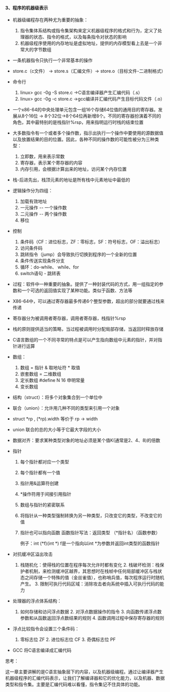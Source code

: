 #### 3、程序的机器级表示

- 机器级编程存在两种尤为重要的抽象：

  	1. 指令集体系结构或指令集架构来定义机器级程序的格式和行为，定义了处理器的状态、指令的格式，以及每条指令对状态的影响
   	2. 机器级程序使用的内存地址是虚拟地址，提供的内存模型看上去是一个非常大的字节数组

- 一条机器指令只执行一个非常基本的操作

- store.c（c文件） -> store.s（汇编文件）-> store.o（目标文件-二进制格式）

- 命令行

  	1. linux> gcc  -0g -S  store.c  ->C语言编译器产生汇编代码（.s）
   	2. linux> gcc  -0g   -c store.c  ->gcc编译并汇编代码产生目标代码文件（.o）

- 一个x86-64的中央处理单元包含一组16个存储64位值的通用目的寄存器。发展从8个16位 -> 8个32位->8个64位再新增8个。不同的寄存器扮演着不同的角色，其中最特别的是栈指针%rsp，用来指明运行时栈的结束位置

- 大多数指令有一个或者多个操作数，指示出执行一个操作中要使用的源数据值以及放置结果的目的位置。因此，各种不同的操作数的可能性被分为三种类型：

  	1. 立即数，用来表示常数
   	2. 寄存器，表示某个寄存器的内容
   	3. 内存引用，会根据计算出来的地址，访问某个内存位置

- 栈-后进先出，栈顶元素的地址是所有栈中元素地址中最低的

- 逻辑操作分为四组：

  	1. 加载有效地址
   	2. 一元操作   -- 一个操作数
   	3. 二元操作   -- 两个操作数
   	4. 移位

- 控制

  	1. 条件码（CF：进位标志，ZF：零标志，SF：符号标志，OF：溢出标志）
   	2. 访问条件码
   	3. 跳转指令（jump）会导致执行切换到程序的一个全新的位置
   	4. 条件传送实现条件分支
   	5. 循环：do-while、 while、for
   	6. switch语句 - 跳转表

- 过程：软件中一种重要的抽象。提供了一种封装代码的方式，用一组指定的参数和一个可选的返回值实现了某种功能。类似于函数、方法等

- X86-64中，可以通过寄存器最多传递6个整型参数，超出的部分就要通过栈来传递

- 寄存器分为被调用者寄存器，调用者寄存器，栈指针%rsp

- 栈的原则提供适当的策略，当过程被调用时分配局部存储，当返回时释放存储

- C语言数组的一个不同寻常的特点是可以产生指向数组中元素的指针，并对指针进行运算

- 数组：

  	1. 数组 = 指针  & 取地址符  * 取值
   	2. 嵌套数组 = 二维数组
   	3. 定长数组  #define N  16 申明常量
   	4. 变长数组

- 结构（struct）：将多个对象集合到一个单位中

- 联合（union）：允许用几种不同的类型来引用一个对象

- struct *rp ,     (\*rp).width 等价于 rp -> width

- union 联合的总的大小等于它最大字段的大小

- 数据对齐：要求某种类型对象的地址必须是某个值K(通常是2、4、8)的倍数

- 指针

   1. 每个指针都对应一个类型

   2. 每个指针都有一个值

   3. 指针用&运算符创建

   4. *操作符用于间接引用指针

   5. 数组与指针的紧密联系

   6. 将指针从一种类型强制转换为另一种类型，只改变它的类型，不改变它的值

   7. 指针也可以指向函数    函数指针写法：返回类型 （*指针名）（函数参数）

      例子：int (*f)(int *)   f是一个指向以int *为参数并返回int类型的函数指针
   
- 对抗缓冲区溢出攻击

   	1. 栈随机化：使得栈的位置在程序每次允许时都有变化
    	2. 栈破坏检测：栈保护者机制，来检测缓冲区越界，其思想时在栈帧中任何局部缓冲区与栈状态之间存储一个特殊的值（金丝雀值），也称哨兵值，每次程序运行时随机产生。
    	3. 限制可执行代码区域：消除攻击者向系统中插入可执行代码的能力

- 处理器的浮点体系结构：

   	1. 如何存储和访问浮点数据
    	2. 对浮点数据操作的指令
    	3. 向函数传递浮点数参数和从函数返回浮点数结果的规则
    	4. 函数调用过程中保存寄存器的规则

- 浮点比较指令会设置三个条件码：

   	1. 零标志位 ZF
    	2. 进位标志位 CF
    	3. 奇偶标志位 PF

- GCC 将C语言编译成汇编代码

思考：

​	这一章主要讲解的是C语言抽象层下的内容，以及机器级编程。通过让编译器产生机器级程序的汇编代码表示，让我们了解编译器和它的优化能力，以及机器、数据类型和指令集。主要是汇编代码难以看懂，指令集记不住具体的功能。